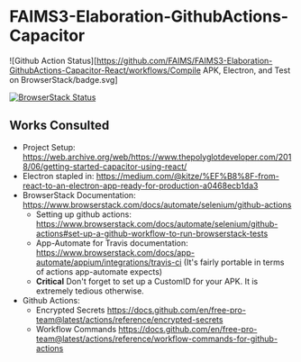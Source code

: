 # FAIMS3-Elaboration-GithubActions-Capacitor

![Github Action Status][https://github.com/FAIMS/FAIMS3-Elaboration-GithubActions-Capacitor-React/workflows/Compile APK, Electron, and Test on BrowserStack/badge.svg]

[![BrowserStack Status](https://app-automate.browserstack.com/badge.svg?badge_key=RGgvZ0ZydzFQUXRJd21IYU0rRkFzU09JT3MxNjNkem95ZisrTzBOenk2TT0tLVBuMkNIdWIrU2hvR2JtUG9vbUttSkE9PQ==--946416f8d98dead7fd640032a92be25a4484d160)](https://app-automate.browserstack.com/public-build/RGgvZ0ZydzFQUXRJd21IYU0rRkFzU09JT3MxNjNkem95ZisrTzBOenk2TT0tLVBuMkNIdWIrU2hvR2JtUG9vbUttSkE9PQ==--946416f8d98dead7fd640032a92be25a4484d160)


## Works Consulted

* Project Setup: https://web.archive.org/web/https://www.thepolyglotdeveloper.com/2018/06/getting-started-capacitor-using-react/
* Electron stapled in: https://medium.com/@kitze/%EF%B8%8F-from-react-to-an-electron-app-ready-for-production-a0468ecb1da3
* BrowserStack Documentation: https://www.browserstack.com/docs/automate/selenium/github-actions
    * Setting up github actions: https://www.browserstack.com/docs/automate/selenium/github-actions#set-up-a-github-workflow-to-run-browserstack-tests
    * App-Automate for Travis documentation: https://www.browserstack.com/docs/app-automate/appium/integrations/travis-ci (It's fairly portable in terms of actions app-automate expects)
    * **Critical** Don't forget to set up a CustomID for your APK. It is extremely tedious otherwise.
* Github Actions:
    - Encrypted Secrets https://docs.github.com/en/free-pro-team@latest/actions/reference/encrypted-secrets
    - Workflow Commands https://docs.github.com/en/free-pro-team@latest/actions/reference/workflow-commands-for-github-actions